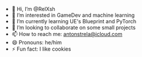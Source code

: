 - 👋 Hi, I’m @RelXsh
- 👀 I’m interested in GameDev and machine learning
- 🌱 I’m currently learning UE's Blueprint and PyTorch 
- 💞️ I’m looking to collaborate on some small projects
- 📫 How to reach me: antonstrela@icloud.com
- 😄 Pronouns: he/him
- ⚡ Fun fact: I like cookies
  

<!---
RelXsh/RelXsh is a ✨ special ✨ repository because its `README.md` (this file) appears on your GitHub profile.
You can click the Preview link to take a look at your changes.
--->
